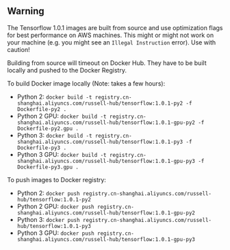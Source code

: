 ## Warning
The Tensorflow 1.0.1 images are built from source and use optimization flags for best performance on AWS machines. 
This might or might not work on your machine (e.g. you might see an `Illegal Instruction` error). 
Use with caution!

Building from source will timeout on Docker Hub. They have to be built locally and pushed to the Docker Registry.

To build Docker image locally (Note: takes a few hours):
* Python 2: `docker build -t registry.cn-shanghai.aliyuncs.com/russell-hub/tensorflow:1.0.1-py2 -f Dockerfile-py2 .`
* Python 2 GPU: `docker build -t registry.cn-shanghai.aliyuncs.com/russell-hub/tensorflow:1.0.1-gpu-py2 -f Dockerfile-py2.gpu .`
* Python 3: `docker build -t registry.cn-shanghai.aliyuncs.com/russell-hub/tensorflow:1.0.1-py3 -f Dockerfile-py3 .`
* Python 3 GPU: `docker build -t registry.cn-shanghai.aliyuncs.com/russell-hub/tensorflow:1.0.1-gpu-py3 -f Dockerfile-py3.gpu .`

To push images to Docker registry:
* Python 2: `docker push registry.cn-shanghai.aliyuncs.com/russell-hub/tensorflow:1.0.1-py2`
* Python 2 GPU: `docker push registry.cn-shanghai.aliyuncs.com/russell-hub/tensorflow:1.0.1-gpu-py2`
* Python 3: `docker push registry.cn-shanghai.aliyuncs.com/russell-hub/tensorflow:1.0.1-py3`
* Python 3 GPU: `docker push registry.cn-shanghai.aliyuncs.com/russell-hub/tensorflow:1.0.1-gpu-py3`